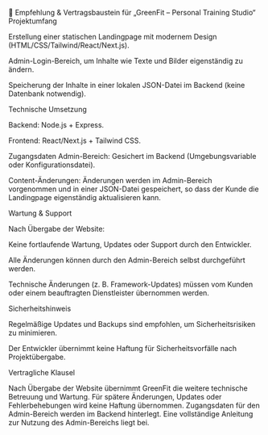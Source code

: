 📄 Empfehlung & Vertragsbaustein für „GreenFit – Personal Training Studio“
Projektumfang

Erstellung einer statischen Landingpage mit modernem Design (HTML/CSS/Tailwind/React/Next.js).

Admin-Login-Bereich, um Inhalte wie Texte und Bilder eigenständig zu ändern.

Speicherung der Inhalte in einer lokalen JSON-Datei im Backend (keine Datenbank notwendig).

Technische Umsetzung

Backend: Node.js + Express.

Frontend: React/Next.js + Tailwind CSS.

Zugangsdaten Admin-Bereich: Gesichert im Backend (Umgebungsvariable oder Konfigurationsdatei).

Content-Änderungen: Änderungen werden im Admin-Bereich vorgenommen und in einer JSON-Datei gespeichert, so dass der Kunde die Landingpage eigenständig aktualisieren kann.

Wartung & Support

Nach Übergabe der Website:

Keine fortlaufende Wartung, Updates oder Support durch den Entwickler.

Alle Änderungen können durch den Admin-Bereich selbst durchgeführt werden.

Technische Änderungen (z. B. Framework-Updates) müssen vom Kunden oder einem beauftragten Dienstleister übernommen werden.

Sicherheitshinweis

Regelmäßige Updates und Backups sind empfohlen, um Sicherheitsrisiken zu minimieren.

Der Entwickler übernimmt keine Haftung für Sicherheitsvorfälle nach Projektübergabe.

Vertragliche Klausel

Nach Übergabe der Website übernimmt GreenFit die weitere technische Betreuung und Wartung.
Für spätere Änderungen, Updates oder Fehlerbehebungen wird keine Haftung übernommen.
Zugangsdaten für den Admin-Bereich werden im Backend hinterlegt.
Eine vollständige Anleitung zur Nutzung des Admin-Bereichs liegt bei.
